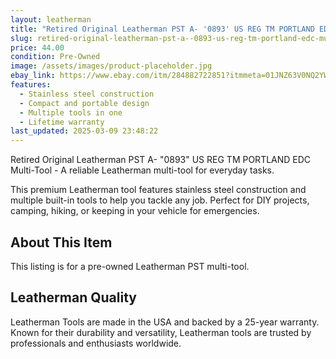 ```yaml
---
layout: leatherman
title: "Retired Original Leatherman PST A- '0893' US REG TM PORTLAND EDC Multi-Tool"
slug: retired-original-leatherman-pst-a--0893-us-reg-tm-portland-edc-multi-tool
price: 44.00
condition: Pre-Owned
image: /assets/images/product-placeholder.jpg
ebay_link: https://www.ebay.com/itm/284882722851?itmmeta=01JNZ63V0NQ2YWN2VJTFPEQZ7H&hash=item4254556023:g:vd0AAOSwCY9iwjPG&itmprp=enc%3AAQAKAAAAwFkggFvd1GGDu0w3yXCmi1eAyDFwRweEyYswMn%2BXKmRvFD3R%2BYCCCktlRPgbENCiCHw7G16Q2EAS%2Fslom4dzIVQpbgMUWNd6HAi3qtv3L3AeKNSoJKV3lqKtnBy41BaUtW47G%2B3jn7ndssl0kkkby1pefyX2t4pVc0eYGa2aDkPf2n259%2FYWyOMTZL1BVJxwQsPg7UGHdAw%2FkXf5%2F76jRymYedzmsrFA17Pa%2F834o3ai0nemEyedh3Jm9lZeuZMpOA%3D%3D%7Ctkp%3ABk9SR7awj-avZQ
features:
  - Stainless steel construction
  - Compact and portable design
  - Multiple tools in one
  - Lifetime warranty
last_updated: 2025-03-09 23:48:22
---
```


Retired Original Leatherman PST A- "0893" US REG TM PORTLAND EDC Multi-Tool - A reliable Leatherman multi-tool for everyday tasks.

This premium Leatherman tool features stainless steel construction and multiple built-in tools to help you tackle any job. Perfect for DIY projects, camping, hiking, or keeping in your vehicle for emergencies.

## About This Item

This listing is for a pre-owned Leatherman PST multi-tool.

## Leatherman Quality

Leatherman Tools are made in the USA and backed by a 25-year warranty. Known for their durability and versatility, Leatherman tools are trusted by professionals and enthusiasts worldwide.


